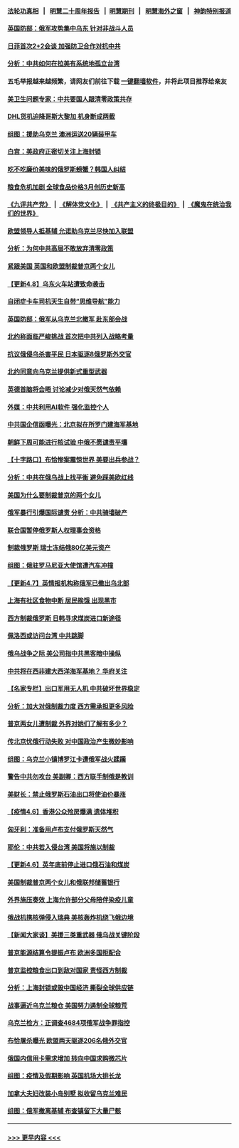 #### [法轮功真相](https://github.com/gfw-breaker/truth/blob/master/README.md?t=0) &nbsp;&nbsp;|&nbsp;&nbsp; [明慧二十周年报告](https://github.com/gfw-breaker/mh-reports/blob/master/README.md?t=0) &nbsp;&nbsp;|&nbsp;&nbsp;[明慧期刊](https://github.com/gfw-breaker/mh-qikan) &nbsp;&nbsp;|&nbsp;&nbsp; [明慧海外之窗](https://github.com/gfw-breaker/mh-news/blob/master/README.md?t=0) &nbsp;&nbsp;|&nbsp;&nbsp; [神韵特别报道](https://github.com/gfw-breaker/mh-news/blob/master/shenyun.md?t=0)
#### [英国防部：俄军攻势集中乌东 针对非战斗人员](../pages/nsc418/n13706647.md?t=04091801) 
#### [日菲首次2+2会谈 加强防卫合作对抗中共](../pages/nsc418/n13706522.md?t=04091801) 
#### [分析：中共如何在拉美有系统地孤立台湾](../pages/nsc418/n13706293.md?t=04091801) 
#### 五毛举报越来越频繁，请网友们前往下载 [一键翻墙软件](https://github.com/gfw-breaker/ssr-accounts)，并将此项目推荐给亲友
#### [美卫生问题专家：中共要国人跟清零政策共存](../pages/nsc418/n13705925.md?t=04091801) 
#### [DHL货机迫降哥斯大黎加 机身断成两截](../pages/nsc418/n13706027.md?t=04091801) 
#### [组图：援助乌克兰 澳洲运送20辆装甲车](../pages/nsc418/n13704616.md?t=04091801) 
#### [白宫：美政府正密切关注上海封锁](../pages/nsc418/n13705565.md?t=04091801) 
#### [吃不吃廉价美味的俄罗斯螃蟹？韩国人纠结](../pages/nsc418/n13705072.md?t=04091801) 
#### [粮食危机加剧 全球食品价格3月创历史新高](../pages/nsc418/n13705418.md?t=04091801) 
#### [《九评共产党》](https://github.com/begood0513/9ping.md/blob/master/README.md) &nbsp;|&nbsp; [《解体党文化》](../../../../jtdwh.md/blob/master/README.md)  &nbsp;|&nbsp; [《共产主义的终极目的》](../../../../gczydzjmd.md/blob/master/README.md) &nbsp;|&nbsp; [《魔鬼在统治我们的世界》](../../../../mgztzwmdsj.md/blob/master/README.md) 
#### [欧盟领导人抵基辅 允诺助乌克兰尽快加入联盟](../pages/nsc418/n13705196.md?t=04091801) 
#### [分析：为何中共高层不敢放弃清零政策](../pages/nsc418/n13700665.md?t=04091801) 
#### [紧跟美国 英国和欧盟制裁普京两个女儿](../pages/nsc418/n13704551.md?t=04091801) 
#### [【更新4.8】乌东火车站遭致命袭击](../pages/nsc418/n13704550.md?t=04091801) 
#### [自闭症卡车司机天生自带“思维导航”能力](../pages/nsc418/n13703543.md?t=04091801) 
#### [英国防部：俄军从乌克兰北撤军 赴东部会战](../pages/nsc418/n13704607.md?t=04091801) 
#### [北约称面临严峻挑战 首次把中共列入战略考量](../pages/nsc418/n13704477.md?t=04091801) 
#### [抗议俄侵乌杀害平民 日本驱逐8俄罗斯外交官](../pages/nsc418/n13704471.md?t=04091801) 
#### [北约同意向乌克兰提供新式重型武器](../pages/nsc418/n13704310.md?t=04091801) 
#### [英德首脑将会晤 讨论减少对俄天然气依赖](../pages/nsc418/n13703967.md?t=04091801) 
#### [外媒：中共利用AI软件 强化监控个人](../pages/nsc418/n13703576.md?t=04091801) 
#### [中共国企信函曝光：北京拟在所罗门建海军基地](../pages/nsc418/n13703199.md?t=04091801) 
#### [朝鲜下周可能进行核试验 中俄不愿谴责平壤](../pages/nsc418/n13703086.md?t=04091801) 
#### [【十字路口】布恰惨案震惊世界 美要出兵参战？](../pages/nsc418/n13702270.md?t=04091801) 
#### [分析：中共在俄乌战上找平衡 避免踩美欧红线](../pages/nsc418/n13702410.md?t=04091801) 
#### [美国为什么要制裁普京的两个女儿](../pages/nsc418/n13702754.md?t=04091801) 
#### [俄军暴行引爆国际谴责 分析：中共骑墙破产](../pages/nsc418/n13702642.md?t=04091801) 
#### [联合国暂停俄罗斯人权理事会资格](../pages/nsc418/n13702679.md?t=04091801) 
#### [制裁俄罗斯 瑞士冻结俄80亿美元资产](../pages/nsc418/n13702617.md?t=04091801) 
#### [组图：俄驻罗马尼亚大使馆遭汽车冲撞](../pages/nsc418/n13702050.md?t=04091801) 
#### [【更新4.7】英情报机构称俄军已撤出乌北部](../pages/nsc418/n13702032.md?t=04091801) 
#### [上海有社区食物中断 居民挨饿 出现黑市](../pages/nsc418/n13702546.md?t=04091801) 
#### [西方制裁俄罗斯 日韩寻求煤炭进口新途径](../pages/nsc418/n13701697.md?t=04091801) 
#### [佩洛西或访问台湾 中共跳脚](../pages/nsc418/n13702282.md?t=04091801) 
#### [俄乌战争之际 美公司指中共黑客暗中操纵](../pages/nsc418/n13702036.md?t=04091801) 
#### [中共将在西非建大西洋海军基地？ 华府关注](../pages/nsc418/n13701672.md?t=04091801) 
#### [【名家专栏】出口军用无人机 中共破坏世界稳定](../pages/nsc418/n13699664.md?t=04091801) 
#### [分析：加大对俄制裁力度 西方需承担更多风险](../pages/nsc418/n13701164.md?t=04091801) 
#### [普京两女儿遭制裁 外界对她们了解有多少？](../pages/nsc418/n13700867.md?t=04091801) 
#### [传北京忧俄行动失败 对中国政治产生微妙影响](../pages/nsc418/n13700599.md?t=04091801) 
#### [组图：乌克兰小镇博罗江卡遭俄军战火蹂躏](../pages/nsc418/n13699867.md?t=04091801) 
#### [警告中共勿攻台 美副卿：西方联手制俄是教训](../pages/nsc418/n13700434.md?t=04091801) 
#### [美财长：禁止俄罗斯石油出口将使油价暴涨](../pages/nsc418/n13700268.md?t=04091801) 
#### [【疫情4.6】香港公众殓房爆满 遗体堆积](../pages/nsc418/n13698701.md?t=04091801) 
#### [匈牙利：准备用卢布支付俄罗斯天然气](../pages/nsc418/n13700030.md?t=04091801) 
#### [耶伦：中共若入侵台湾 美国将施以制裁](../pages/nsc418/n13700244.md?t=04091801) 
#### [【更新4.6】英年底前停止进口俄石油和煤炭](../pages/nsc418/n13699534.md?t=04091801) 
#### [美国制裁普京两个女儿和俄联邦储蓄银行](../pages/nsc418/n13700138.md?t=04091801) 
#### [外界施压奏效 上海允许部分父母陪伴染疫儿童](../pages/nsc418/n13700073.md?t=04091801) 
#### [俄战机携核弹侵入瑞典 美核轰炸机绕飞俄边境](../pages/nsc418/n13700087.md?t=04091801) 
#### [【新闻大家谈】美援三类重武器 俄乌战关键阶段](../pages/nsc418/n13698461.md?t=04091801) 
#### [普京能源结算令提振卢布 欧洲多国拒配合](../pages/nsc418/n13700046.md?t=04091801) 
#### [普京监控粮食出口到敌对国家 责怪西方制裁](../pages/nsc418/n13699744.md?t=04091801) 
#### [分析：上海封锁或毁中国经济 撕裂全球供应链](../pages/nsc418/n13699521.md?t=04091801) 
#### [战事逼近乌克兰粮仓 美国努力遏制全球粮荒](../pages/nsc418/n13698828.md?t=04091801) 
#### [乌克兰检方：正调查4684项俄军战争罪指控](../pages/nsc418/n13699030.md?t=04091801) 
#### [布恰屠杀曝光 欧盟两天驱逐206名俄外交官](../pages/nsc418/n13698269.md?t=04091801) 
#### [俄国内信用卡需求增加 转向中国求购微芯片](../pages/nsc418/n13697973.md?t=04091801) 
#### [组图：疫情及假期影响 英国机场大排长龙](../pages/nsc418/n13695423.md?t=04091801) 
#### [加拿大夫妇改装小岛别墅 拟收留乌克兰难民](../pages/nsc418/n13696798.md?t=04091801) 
#### [组图：俄军撤离基辅 布查镇留下大量尸骸](../pages/nsc418/n13697086.md?t=04091801) 

----
#### [ >>> 更早内容 <<< ](../indexes/nsc418-earlier.md)
